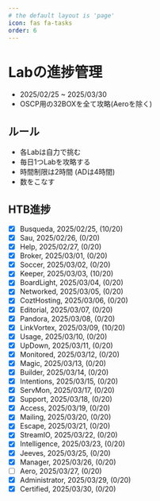 ```yaml
---
# the default layout is 'page'
icon: fas fa-tasks
order: 6
---
```


# Labの進捗管理

- 2025/02/25 ~ 2025/03/30
- OSCP用の32BOXを全て攻略(Aeroを除く)

## ルール

- 各Labは自力で挑む
- 毎日1つLabを攻略する
- 時間制限は2時間 (ADは4時間)
- 数をこなす

## HTB進捗

- [x]  Busqueda, 2025/02/25, (10/20)
- [x]  Sau, 2025/02/26, (0/20)
- [x]  Help, 2025/02/27, (0/20)
- [x]  Broker, 2025/03/01, (0/20)
- [x]  Soccer, 2025/03/02, (0/20)
- [x]  Keeper, 2025/03/03, (10/20)
- [x]  BoardLight, 2025/03/04, (0/20)
- [x]  Networked, 2025/03/05, (0/20)
- [x]  CoztHosting, 2025/03/06, (0/20)
- [x]  Editorial, 2025/03/07, (0/20)
- [x]  Pandora, 2025/03/08, (0/20)
- [x]  LinkVortex, 2025/03/09, (10/20)
- [x]  Usage, 2025/03/10, (0/20)
- [x]  UpDown, 2025/03/11, (0/20)
- [x]  Monitored, 2025/03/12, (0/20)
- [x]  Magic, 2025/03/13, (0/20)
- [x]  Builder, 2025/03/14, (0/20)
- [x]  Intentions, 2025/03/15, (0/20)
- [x]  ServMon, 2025/03/17, (0/20)
- [x]  Support, 2025/03/18, (0/20)
- [x]  Access, 2025/03/19, (0/20)
- [x]  Mailing, 2025/03/20, (0/20)
- [x]  Escape, 2025/03/21, (0/20)
- [x]  StreamIO, 2025/03/22, (0/20)
- [x]  Intelligence, 2025/03/23, (0/20)
- [x]  Jeeves, 2025/03/25, (0/20)
- [x]  Manager, 2025/03/26, (0/20)
- [ ]  Aero, 2025/03/27, (0/20)
- [x]  Administrator, 2025/03/29, (0/20)
- [x]  Certified, 2025/03/30, (0/20)